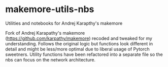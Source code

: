 # makemore-utils-nbs
Utilities and notebooks for Andrej Karapthy's makemore

Fork of Andrej Karapathy's makemore (https://github.com/karpathy/makemore) recoded and tweaked for my understanding. Follows the original logic but functions look different in detail and might be less/more optimal due to liberal usage of Pytorch sweetners. Utility functions have been refactored into a separate file so the nbs can focus on the network architecture. 
